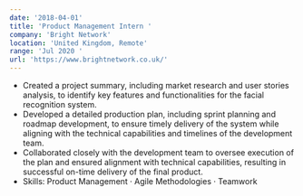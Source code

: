 ```yaml
---
date: '2018-04-01'
title: 'Product Management Intern '
company: 'Bright Network'
location: 'United Kingdom, Remote'
range: 'Jul 2020 '
url: 'https://www.brightnetwork.co.uk/'
---
```


- Created a project summary, including market research and user stories analysis, to identify key features and functionalities for the facial recognition system.
- Developed a detailed production plan, including sprint planning and roadmap development, to ensure timely delivery of the system while aligning with the technical capabilities and timelines of the development team.
- Collaborated closely with the development team to oversee execution of the plan and ensured alignment with technical capabilities, resulting in successful on-time delivery of the final product.
- Skills: Product Management · Agile Methodologies · Teamwork

